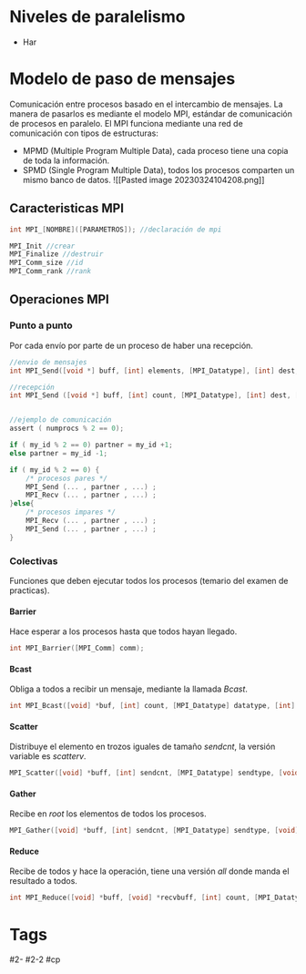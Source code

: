 # Niveles de paralelismo
- Har

# Modelo de paso de mensajes
Comunicación entre procesos basado en el intercambio de mensajes. La manera de pasarlos es mediante el modelo MPI, estándar de comunicación de procesos en paralelo.
El MPI funciona mediante una red de comunicación con tipos de estructuras:
- MPMD (Multiple Program Multiple Data), cada proceso tiene una copia de toda la información.
- SPMD (Single Program Multiple Data), todos los procesos comparten un mismo banco de datos.
![[Pasted image 20230324104208.png]]
## Caracteristicas MPI

```C
int MPI_[NOMBRE]([PARAMETROS]); //declaración de mpi

MPI_Init //crear
MPI_Finalize //destruir
MPI_Comm_size //id
MPI_Comm_rank //rank
```
## Operaciones MPI
### Punto a punto
Por cada envío por parte de un proceso de haber una recepción.
```C
//envio de mensajes
int MPI_Send([void *] buff, [int] elements, [MPI_Datatype], [int] dest, [int] tag, [MPI_Comm]);

//recepción
int MPI_Send ([void *] buff, [int] count, [MPI_Datatype], [int] dest, [int] tag, [MPI_Comm]);


//ejemplo de comunicación
assert ( numprocs % 2 == 0);

if ( my_id % 2 == 0) partner = my_id +1;  
else partner = my_id -1;  

if ( my_id % 2 == 0) {  
	/* procesos pares */  
	MPI_Send (... , partner , ...) ;  
	MPI_Recv (... , partner , ...) ;  
}else{  
	/* procesos impares */  
	MPI_Recv (... , partner , ...) ;  
	MPI_Send (... , partner , ...) ;  
}
```
### Colectivas
Funciones que deben ejecutar todos los procesos (temario del examen de practicas).
#### Barrier
Hace esperar a los procesos hasta que todos hayan llegado.
```C
int MPI_Barrier([MPI_Comm] comm);
```
#### Bcast
Obliga a todos a recibir un mensaje, mediante la llamada *Bcast*.
```C
int MPI_Bcast([void] *buf, [int] count, [MPI_Datatype] datatype, [int] root, [MPI_Comm] comm);
```
#### Scatter
Distribuye el elemento en trozos iguales de tamaño *sendcnt*, la versión variable es *scatterv*.
```C
MPI_Scatter([void] *buff, [int] sendcnt, [MPI_Datatype] sendtype, [void] *recvbuff, [int] recvcnt, [MPI_Datatype] recvtype, [int] root, [MPI_Comm] comm);
```
#### Gather
Recibe en *root* los elementos de todos los procesos.
```C
MPI_Gather([void] *buff, [int] sendcnt, [MPI_Datatype] sendtype, [void] *recvbuff, [int] recvcnt, [MPI_Datatype] recvtype, [int] root, [MPI_Comm] comm);
```
#### Reduce
Recibe de todos y hace la operación, tiene una versión *all* donde manda el resultado a todos.
```C
int MPI_Reduce([void] *buff, [void] *recvbuff, [int] count, [MPI_Datatype] datatype, [MPI_Op] op, [int] root, [MPI_Comm] comm);
```
# Tags
#2- 
#2-2 
#cp 
